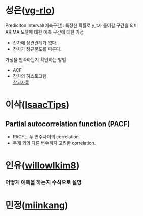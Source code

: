 # 성은([vg-rlo](https://github.com/vg-rlo))
Prediciton Interval(예측구간): 특정한 확률로 y_t가 들어갈 구간을 의미    
ARIMA 모델에 대한 예측 구간에 대한 가정     
* 잔차에 상관관계가 없다. 
* 잔차가 정규분포를 따른다. 

가정을 만족하는지 확인하는 방법 
* ACF
* 잔차의 히스토그램     
[참고자료](https://otexts.com/fppkr/prediction-intervals.html)

# 이삭([IsaacTips](https://github.com/IsaacTips))

## Partial autocorrelation function (PACF)
* PACF는 두 변수사이의 correlation.
* 두개 외의 다른 변수까지 고려한 correlation.

# 인유([willowlkim8](https://github.com/willowkim8))

### 어떻게 예측을 하는지 수식으로 설명

# 민정([miinkang](https://github.com/miinkang))
